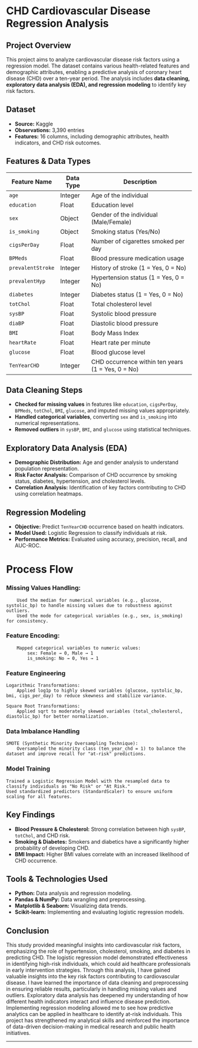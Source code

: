 # CHD Cardiovascular Disease Regression Analysis

## Project Overview
This project aims to analyze cardiovascular disease risk factors using a regression model. The dataset contains various health-related features and demographic attributes, enabling a predictive analysis of coronary heart disease (CHD) over a ten-year period. The analysis includes **data cleaning, exploratory data analysis (EDA), and regression modeling** to identify key risk factors.

## Dataset
- **Source:** Kaggle
- **Observations:** 3,390 entries
- **Features:** 16 columns, including demographic attributes, health indicators, and CHD risk outcomes.

## Features & Data Types
| Feature Name          | Data Type | Description |
|----------------------|------------|-------------|
| `age`               | Integer | Age of the individual |
| `education`         | Float | Education level |
| `sex`               | Object | Gender of the individual (Male/Female) |
| `is_smoking`        | Object | Smoking status (Yes/No) |
| `cigsPerDay`        | Float | Number of cigarettes smoked per day |
| `BPMeds`            | Float | Blood pressure medication usage |
| `prevalentStroke`   | Integer | History of stroke (1 = Yes, 0 = No) |
| `prevalentHyp`      | Integer | Hypertension status (1 = Yes, 0 = No) |
| `diabetes`          | Integer | Diabetes status (1 = Yes, 0 = No) |
| `totChol`           | Float | Total cholesterol level |
| `sysBP`             | Float | Systolic blood pressure |
| `diaBP`             | Float | Diastolic blood pressure |
| `BMI`               | Float | Body Mass Index |
| `heartRate`         | Float | Heart rate per minute |
| `glucose`           | Float | Blood glucose level |
| `TenYearCHD`        | Integer | CHD occurrence within ten years (1 = Yes, 0 = No) |

## Data Cleaning Steps
- **Checked for missing values** in features like `education`, `cigsPerDay`, `BPMeds`, `totChol`, `BMI`, `glucose`, and imputed missing values appropriately.
- **Handled categorical variables**, converting `sex` and `is_smoking` into numerical representations.
- **Removed outliers** in `sysBP`, `BMI`, and `glucose` using statistical techniques.

## Exploratory Data Analysis (EDA)
- **Demographic Distribution:** Age and gender analysis to understand population representation.
- **Risk Factor Analysis:** Comparison of CHD occurrence by smoking status, diabetes, hypertension, and cholesterol levels.
- **Correlation Analysis:** Identification of key factors contributing to CHD using correlation heatmaps.

## Regression Modeling
- **Objective:** Predict `TenYearCHD` occurrence based on health indicators.
- **Model Used:** Logistic Regression to classify individuals at risk.
- **Performance Metrics:** Evaluated using accuracy, precision, recall, and AUC-ROC.

# Process Flow

### Missing Values Handling:
        Used the median for numerical variables (e.g., glucose, systolic_bp) to handle missing values due to robustness against outliers.
        Used the mode for categorical variables (e.g., sex, is_smoking) for consistency.

### Feature Encoding:
        Mapped categorical variables to numeric values:
            sex: Female → 0, Male → 1
            is_smoking: No → 0, Yes → 1

### Feature Engineering

    Logarithmic Transformations:
        Applied log1p to highly skewed variables (glucose, systolic_bp, bmi, cigs_per_day) to reduce skewness and stabilize variance.

    Square Root Transformations:
        Applied sqrt to moderately skewed variables (total_cholesterol, diastolic_bp) for better normalization.

### Data Imbalance Handling

    SMOTE (Synthetic Minority Oversampling Technique):
        Oversampled the minority class (ten_year_chd = 1) to balance the dataset and improve recall for "at-risk" predictions.

### Model Training

    Trained a Logistic Regression Model with the resampled data to classify individuals as "No Risk" or "At Risk."
    Used standardized predictors (StandardScaler) to ensure uniform scaling for all features.

## Key Findings
- **Blood Pressure & Cholesterol:** Strong correlation between high `sysBP`, `totChol`, and CHD risk.
- **Smoking & Diabetes:** Smokers and diabetics have a significantly higher probability of developing CHD.
- **BMI Impact:** Higher BMI values correlate with an increased likelihood of CHD occurrence.

## Tools & Technologies Used
- **Python:** Data analysis and regression modeling.
- **Pandas & NumPy:** Data wrangling and preprocessing.
- **Matplotlib & Seaborn:** Visualizing data trends.
- **Scikit-learn:** Implementing and evaluating logistic regression models.

## Conclusion
This study provided meaningful insights into cardiovascular risk factors, emphasizing the role of hypertension, cholesterol, smoking, and diabetes in predicting CHD. The logistic regression model demonstrated effectiveness in identifying high-risk individuals, which could aid healthcare professionals in early intervention strategies. Through this analysis, I have gained valuable insights into the key risk factors contributing to cardiovascular disease. I have learned the importance of data cleaning and preprocessing in ensuring reliable results, particularly in handling missing values and outliers. Exploratory data analysis has deepened my understanding of how different health indicators interact and influence disease prediction. Implementing regression modeling allowed me to see how predictive analytics can be applied in healthcare to identify at-risk individuals. This project has strengthened my analytical skills and reinforced the importance of data-driven decision-making in medical research and public health initiatives.

---


